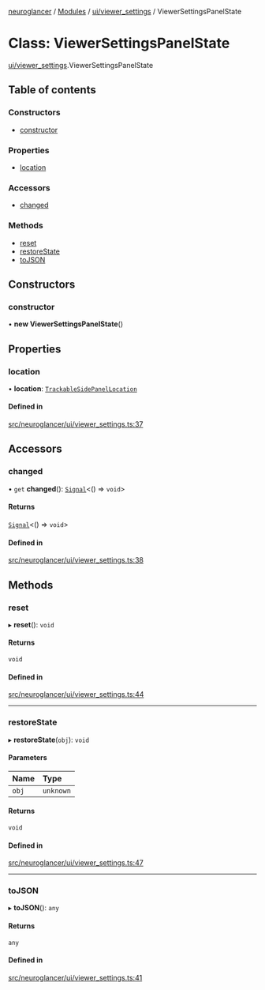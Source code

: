 [neuroglancer](../README.md) / [Modules](../modules.md) / [ui/viewer\_settings](../modules/ui_viewer_settings.md) / ViewerSettingsPanelState

# Class: ViewerSettingsPanelState

[ui/viewer_settings](../modules/ui_viewer_settings.md).ViewerSettingsPanelState

## Table of contents

### Constructors

- [constructor](ui_viewer_settings.ViewerSettingsPanelState.md#constructor)

### Properties

- [location](ui_viewer_settings.ViewerSettingsPanelState.md#location)

### Accessors

- [changed](ui_viewer_settings.ViewerSettingsPanelState.md#changed)

### Methods

- [reset](ui_viewer_settings.ViewerSettingsPanelState.md#reset)
- [restoreState](ui_viewer_settings.ViewerSettingsPanelState.md#restorestate)
- [toJSON](ui_viewer_settings.ViewerSettingsPanelState.md#tojson)

## Constructors

### constructor

• **new ViewerSettingsPanelState**()

## Properties

### location

• **location**: [`TrackableSidePanelLocation`](ui_side_panel_location.TrackableSidePanelLocation.md)

#### Defined in

[src/neuroglancer/ui/viewer_settings.ts:37](https://github.com/ActiveBrainAtlas2/neuroglancer/blob/1beb5d34/src/neuroglancer/ui/viewer_settings.ts#L37)

## Accessors

### changed

• `get` **changed**(): [`Signal`](util_signal.Signal.md)<() => `void`\>

#### Returns

[`Signal`](util_signal.Signal.md)<() => `void`\>

#### Defined in

[src/neuroglancer/ui/viewer_settings.ts:38](https://github.com/ActiveBrainAtlas2/neuroglancer/blob/1beb5d34/src/neuroglancer/ui/viewer_settings.ts#L38)

## Methods

### reset

▸ **reset**(): `void`

#### Returns

`void`

#### Defined in

[src/neuroglancer/ui/viewer_settings.ts:44](https://github.com/ActiveBrainAtlas2/neuroglancer/blob/1beb5d34/src/neuroglancer/ui/viewer_settings.ts#L44)

___

### restoreState

▸ **restoreState**(`obj`): `void`

#### Parameters

| Name | Type |
| :------ | :------ |
| `obj` | `unknown` |

#### Returns

`void`

#### Defined in

[src/neuroglancer/ui/viewer_settings.ts:47](https://github.com/ActiveBrainAtlas2/neuroglancer/blob/1beb5d34/src/neuroglancer/ui/viewer_settings.ts#L47)

___

### toJSON

▸ **toJSON**(): `any`

#### Returns

`any`

#### Defined in

[src/neuroglancer/ui/viewer_settings.ts:41](https://github.com/ActiveBrainAtlas2/neuroglancer/blob/1beb5d34/src/neuroglancer/ui/viewer_settings.ts#L41)
